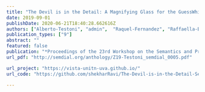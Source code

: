 ```yaml
---
title: "The Devil is in the Detail: A Magnifying Glass for the GuessWhich Visual Dialogue Game"
date: 2019-09-01
publishDate: 2020-06-21T18:40:28.662616Z
authors: ["Alberto-Testoni", "admin",  "Raquel-Fernandez", "Raffaella-Bernardi"]
publication_types: ["9"]
abstract: ""
featured: false
publication: "*Proceedings of the 23rd Workshop on the Semantics and Pragmatics of Dialogue (SemDial), - Full Papers*"
url_pdf: "http://semdial.org/anthology/Z19-Testoni_semdial_0005.pdf"

url_project: "https://vista-unitn-uva.github.io/"
url_code: "https://github.com/shekharRavi/The-Devil-is-in-the-Detail-SemDial2019"

---
```

